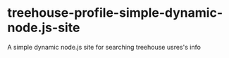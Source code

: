 # treehouse-profile-simple-dynamic-node.js-site
A simple dynamic node.js site for searching treehouse usres's info
